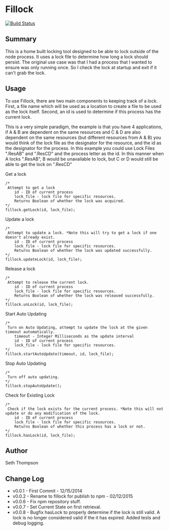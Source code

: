Fillock
======
[![Build Status](https://travis-ci.org/Setheck/Locker.svg?branch=master)](https://travis-ci.org/Setheck/Locker)

Summary
-------
This is a home built locking tool designed to be able to lock outside of the node process.
It uses a lock file to determine how long a lock should persist.
The original use case was that I had a process that I wanted to ensure was only running once.
So I check the lock at startup and exit if it can't grab the lock.

Usage
-----
To use Fillock, there are two main components to keeping track of a lock.
First, a file name which will be used as a location to create a file to be used as the lock itself.
Second, an id is used to determine if this process has the current lock.

This is a very simple paradigm, the example is that you have 4 applications, if A & B are dependent on the same resources
and C & D are also dependent on the same resources (but different resources from A & B) you would think of the lock file as
the designator for the resource, and the id as the designator for the process. In this example you could use
Lock Files ".ResAB" and ".ResCD" and the process letter as the id.
In this manner when A locks ".ResAB", B would be unavailable to lock, but C or D would still be able to get the lock on ".ResCD"

Get a lock
```
/*
 Attempt to get a lock
    id - ID of current process
    lock_file - lock file for specific resources.
    Returns Boolean of whether the lock was acquired.
*/
fillock.getLock(id, lock_file);
```

Update a lock
```
/*
 Attempt to update a lock. *Note this will try to get a lock if one doesn't already exist.
    id - ID of current process
    lock_file - lock file for specific resources.
    Returns Boolean of whether the lock was updated successfully.
*/
fillock.updateLock(id, lock_file);
```

Release a lock
```
/*
 Attempt to release the current lock.
    id - ID of current process
    lock_file - lock file for specific resources.
    Returns Boolean of whether the lock was released successfully.
*/
fillock.unLock(id, lock_file);
```

Start Auto Updating
```
/*
 Turn on Auto Updating, attempt to update the lock at the given timeout automatically.
    timeout - Integer Milliseconds as the update interval
    id - ID of current process
    lock_file - lock file for specific resources.
*/
fillock.startAutoUpdate(timeout, id, lock_file);
```

Stop Auto Updating
```
/*
 Turn off auto updating.
*/
fillock.stopAutoUpdate();
```

Check for Existing Lock
```
/*
 Check if the lock exists for the current process. *Note this will not update or do any modification of the lock.
    id - ID of current process
    lock_file - lock file for specific resources.
    Returns Boolean of whether this process has a lock or not.
*/
fillock.hasLock(id, lock_file);
```

Author
------
Seth Thompson

Change Log
----------
* v0.0.1 - First Commit - 12/15/2014
* v0.0.2 - Rename to fillock for publish to npm - 02/12/2015
* v0.0.6 - Fix npm repository stuff.
* v0.0.7 - Set Current State on first retrieval.
* v0.0.8 - Bugfix hasLock to properly determine if the lock is still valid. A lock is no longer considered valid if the it has expired.
            Added tests and debug logging.
